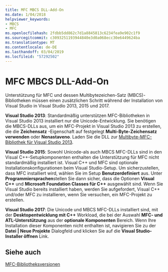 ```yaml
---
title: MFC MBCS DLL-Add-On
ms.date: 1/04/2018
helpviewer_keywords:
- MBCS
- MFC
ms.openlocfilehash: 2fdbb5dd862c7d1a8845813c6234fea9e902c1f9
ms.sourcegitcommit: c3093251193944840e3d0a068ecc30e6449624ba
ms.translationtype: MT
ms.contentlocale: de-DE
ms.lasthandoff: 03/04/2019
ms.locfileid: "57292502"
---
```

# <a name="mfc-mbcs-dll-add-on"></a>MFC MBCS DLL-Add-On

Unterstützung für MFC und dessen Multibytezeichen-Satz (MBCS)-Bibliotheken müssen einen zusätzlichen Schritt während der Installation von Visual Studio in Visual Studio 2013, 2015 und 2017.

**Visual Studio 2013**: Standardmäßig unterstützen MFC-Bibliotheken in Visual Studio 2013 installiert nur die Unicode-Entwicklung. Sie benötigen die MBCS-DLLs aus, um ein MFC-Projekt in Visual Studio 2013 zu erstellen, die die **Zeichensatz** -Eigenschaft auf festgelegt **Multi-Byte-Zeichensatz verwenden** oder **Nenastaveno**. Laden Sie die DLL zur [Multibyte-MFC-Bibliothek für Visual Studio 2013](https://www.microsoft.com/download/details.aspx?id=40770).

**Visual Studio 2015**: Sowohl Unicode-als auch MBCS MFC-DLLs sind in den Visual C++-Setupkomponenten enthalten die Unterstützung für MFC nicht standardmäßig installiert ist. Visual C++ und MFC sind optionale Installationskonfigurationen beim Visual Studio-Setup. Um sicherzustellen, dass MFC installiert wird, wählen Sie im Setup **Benutzerdefiniert** aus. Unter **Programmiersprachen**stellen Sie dann sicher, dass die Optionen **Visual C++** und **Microsoft Foundation Classes für C++** ausgewählt sind. Wenn Sie Visual Studio bereits installiert haben, werden Sie aufgefordert, Visual C++ und/oder MFC zu installieren, wenn Sie versuchen, ein MFC-Projekt zu erstellen.

**Visual Studio 2017**: Die Unicode und MBCS MFC-DLLs installiert sind, mit der **Desktopentwicklung mit C++** Workload, die bei der Auswahl **MFC- und ATL-Unterstützung** aus der **optionale Komponenten** Bereich. Wenn Ihre Installation dieser Komponenten nicht enthalten ist, navigieren Sie zu der **Datei | Neue Projekte** Dialogfeld und klicken Sie auf die **Visual Studio-Installer öffnen** Link.

## <a name="see-also"></a>Siehe auch

[MFC-Bibliotheksversionen](../mfc/mfc-library-versions.md)
